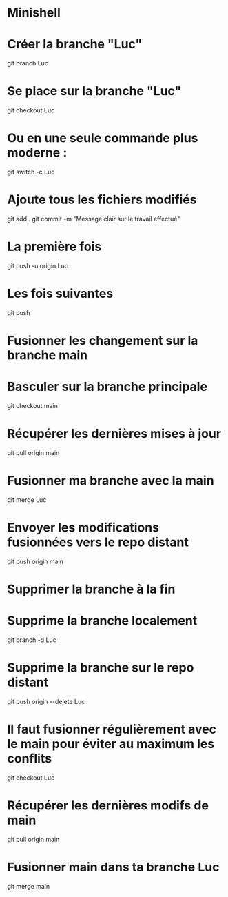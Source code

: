 # Minishell

# Créer la branche "Luc"
git branch Luc
# Se place sur la branche "Luc"
git checkout Luc  
# Ou en une seule commande plus moderne :
git switch -c Luc

# Ajoute tous les fichiers modifiés
git add .
git commit -m "Message clair sur le travail effectué"

# La première fois
git push -u origin Luc
# Les fois suivantes
git push

# Fusionner les changement sur la branche main

# Basculer sur la branche principale
git checkout main
# Récupérer les dernières mises à jour
git pull origin main
# Fusionner ma branche avec la main
git merge Luc
# Envoyer les modifications fusionnées vers le repo distant
git push origin main

# Supprimer la branche à la fin

# Supprime la branche localement
git branch -d Luc
# Supprime la branche sur le repo distant
git push origin --delete Luc

# Il faut fusionner régulièrement avec le main pour éviter au maximum les conflits
git checkout Luc
# Récupérer les dernières modifs de main
git pull origin main
# Fusionner main dans ta branche Luc
git merge main
